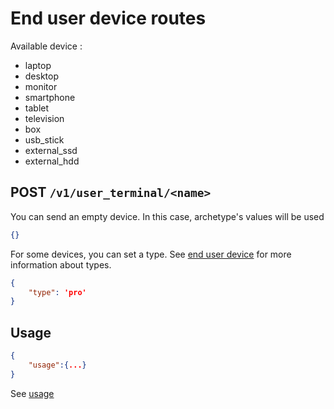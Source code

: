 # End user device routes

Available device :

* laptop      
* desktop     
* monitor     
* smartphone  
* tablet      
* television  
* box         
* usb_stick   
* external_ssd
* external_hdd

## POST ```/v1/user_terminal/<name>```

You can send an empty device. In this case, archetype's values will be used

``` json
{}
```

For some devices, you can set a type. See [end user device](../../Explanations/devices/terminals_&_peripherals.md) for more information about types.

``` json
{
    "type": 'pro'
}
```


## Usage

``` json
{
    "usage":{...}
}
```

See [usage](usage.md)